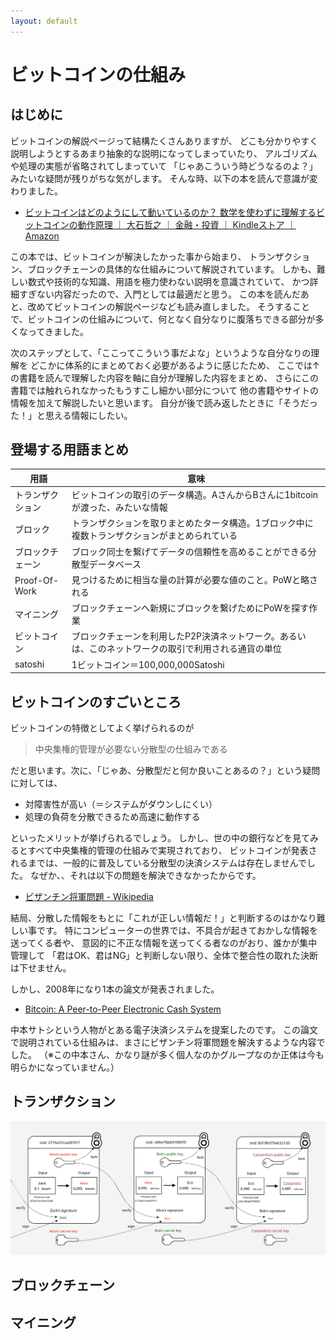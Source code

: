 ```yaml
---
layout: default
---
```


# ビットコインの仕組み

## はじめに

ビットコインの解説ページって結構たくさんありますが、
どこも分かりやすく説明しようとするあまり抽象的な説明になってしまっていたり、
アルゴリズムや処理の実態が省略されてしまっていて
「じゃあこういう時どうなるのよ？」みたいな疑問が残りがちな気がします。
そんな時、以下の本を読んで意識が変わりました。

 - [ビットコインはどのようにして動いているのか？ 数学を使わずに理解するビットコインの動作原理 ｜ 大石哲之 ｜ 金融・投資 ｜ Kindleストア ｜ Amazon](https://www.amazon.co.jp/%E3%83%93%E3%83%83%E3%83%88%E3%82%B3%E3%82%A4%E3%83%B3%E3%81%AF%E3%81%A9%E3%81%AE%E3%82%88%E3%81%86%E3%81%AB%E3%81%97%E3%81%A6%E5%8B%95%E3%81%84%E3%81%A6%E3%81%84%E3%82%8B%E3%81%AE%E3%81%8B%EF%BC%9F-%E6%95%B0%E5%AD%A6%E3%82%92%E4%BD%BF%E3%82%8F%E3%81%9A%E3%81%AB%E7%90%86%E8%A7%A3%E3%81%99%E3%82%8B%E3%83%93%E3%83%83%E3%83%88%E3%82%B3%E3%82%A4%E3%83%B3%E3%81%AE%E5%8B%95%E4%BD%9C%E5%8E%9F%E7%90%86-%E5%A4%A7%E7%9F%B3%E5%93%B2%E4%B9%8B-ebook/dp/B00IXF2SVS)

この本では、ビットコインが解決したかった事から始まり、
トランザクション、ブロックチェーンの具体的な仕組みについて解説されています。
しかも、難しい数式や技術的な知識、用語を極力使わない説明を意識されていて、
かつ詳細すぎない内容だったので、入門としては最適だと思う。
この本を読んだあと、改めてビットコインの解説ページなども読み直しました。
そうすることで、ビットコインの仕組みについて、何となく自分なりに腹落ちできる部分が多くなってきました。

次のステップとして、「ここってこういう事だよな」というような自分なりの理解を
どこかに体系的にまとめておく必要があるように感じたため、
ここでは↑の書籍を読んで理解した内容を軸に自分が理解した内容をまとめ、
さらにこの書籍では触れられなかったもうすこし細かい部分について
他の書籍やサイトの情報を加えて解説したいと思います。
自分が後で読み返したときに「そうだった！」と思える情報にしたい。

## 登場する用語まとめ

| 用語 | 意味 |
|---|----|
|トランザクション|ビットコインの取引のデータ構造。AさんからBさんに1bitcoinが渡った、みたいな情報|
|ブロック|トランザクションを取りまとめたタータ構造。1ブロック中に複数トランザクションがまとめられている|
|ブロックチェーン|ブロック同士を繋げてデータの信頼性を高めることができる分散型データベース|
|Proof-Of-Work|見つけるために相当な量の計算が必要な値のこと。PoWと略される|
|マイニング|ブロックチェーンへ新規にブロックを繋げためにPoWを探す作業|
|ビットコイン|ブロックチェーンを利用したP2P決済ネットワーク。あるいは、このネットワークの取引で利用される通貨の単位|
|satoshi|1ビットコイン＝100,000,000Satoshi|


## ビットコインのすごいところ

ビットコインの特徴としてよく挙げられるのが

> 中央集権的管理が必要ない分散型の仕組みである

だと思います。次に、「じゃあ、分散型だと何か良いことあるの？」という疑問に対しては、

 - 対障害性が高い（＝システムがダウンしにくい）
 - 処理の負荷を分散できるため高速に動作する

といったメリットが挙げられるでしょう。
しかし、世の中の銀行などを見てみるとすべて中央集権的管理の仕組みで実現されており、
ビットコインが発表されるまでは、一般的に普及している分散型の決済システムは存在しませんでした。
なぜか、、それは以下の問題を解決できなかったからです。

 - [ビザンチン将軍問題 - Wikipedia](https://ja.wikipedia.org/wiki/%E3%83%93%E3%82%B6%E3%83%B3%E3%83%81%E3%83%B3%E5%B0%86%E8%BB%8D%E5%95%8F%E9%A1%8C)

結局、分散した情報をもとに「これが正しい情報だ！」と判断するのはかなり難しい事です。
特にコンピューターの世界では、不具合が起きておかしな情報を送ってくる者や、
意図的に不正な情報を送ってくる者なのがおり、誰かが集中管理して
「君はOK、君はNG」と判断しない限り、全体で整合性の取れた決断は下せません。

しかし、2008年になり1本の論文が発表されました。

 - [Bitcoin: A Peer-to-Peer Electronic Cash System](https://bitcoin.org/bitcoin.pdf)

中本サトシという人物がとある電子決済システムを提案したのです。
この論文で説明されている仕組みは、まさにビザンチン将軍問題を解決するような内容でした。
（※この中本さん、かなり謎が多く個人なのかグループなのか正体は今も明らかになっていません。）




## トランザクション

![トランザクションのデータ構造](../resources/img/bitcoin_transaction.svg)

## ブロックチェーン

## マイニング


